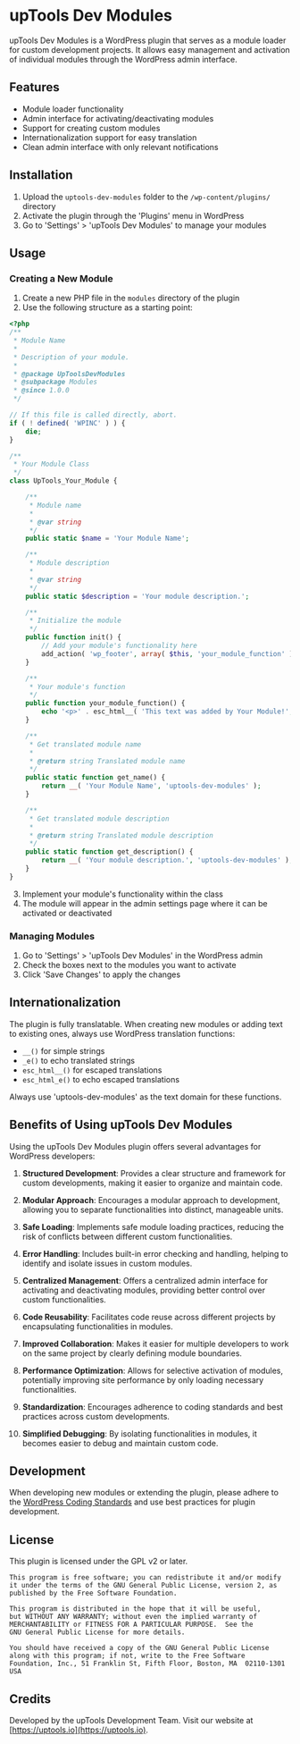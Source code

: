 # upTools Dev Modules

upTools Dev Modules is a WordPress plugin that serves as a module loader for custom development projects. It allows easy management and activation of individual modules through the WordPress admin interface.

## Features

- Module loader functionality
- Admin interface for activating/deactivating modules
- Support for creating custom modules
- Internationalization support for easy translation
- Clean admin interface with only relevant notifications

## Installation

1. Upload the `uptools-dev-modules` folder to the `/wp-content/plugins/` directory
2. Activate the plugin through the 'Plugins' menu in WordPress
3. Go to 'Settings' > 'upTools Dev Modules' to manage your modules

## Usage

### Creating a New Module

1. Create a new PHP file in the `modules` directory of the plugin
2. Use the following structure as a starting point:

```php
<?php
/**
 * Module Name
 *
 * Description of your module.
 *
 * @package UpToolsDevModules
 * @subpackage Modules
 * @since 1.0.0
 */

// If this file is called directly, abort.
if ( ! defined( 'WPINC' ) ) {
    die;
}

/**
 * Your Module Class
 */
class UpTools_Your_Module {

    /**
     * Module name
     *
     * @var string
     */
    public static $name = 'Your Module Name';

    /**
     * Module description
     *
     * @var string
     */
    public static $description = 'Your module description.';

    /**
     * Initialize the module
     */
    public function init() {
        // Add your module's functionality here
        add_action( 'wp_footer', array( $this, 'your_module_function' ) );
    }

    /**
     * Your module's function
     */
    public function your_module_function() {
        echo '<p>' . esc_html__( 'This text was added by Your Module!', 'uptools-dev-modules' ) . '</p>';
    }

    /**
     * Get translated module name
     *
     * @return string Translated module name
     */
    public static function get_name() {
        return __( 'Your Module Name', 'uptools-dev-modules' );
    }

    /**
     * Get translated module description
     *
     * @return string Translated module description
     */
    public static function get_description() {
        return __( 'Your module description.', 'uptools-dev-modules' );
    }
}
```

3. Implement your module's functionality within the class
4. The module will appear in the admin settings page where it can be activated or deactivated

### Managing Modules

1. Go to 'Settings' > 'upTools Dev Modules' in the WordPress admin
2. Check the boxes next to the modules you want to activate
3. Click 'Save Changes' to apply the changes

## Internationalization

The plugin is fully translatable. When creating new modules or adding text to existing ones, always use WordPress translation functions:

- `__()` for simple strings
- `_e()` to echo translated strings
- `esc_html__()` for escaped translations
- `esc_html_e()` to echo escaped translations

Always use 'uptools-dev-modules' as the text domain for these functions.

## Benefits of Using upTools Dev Modules

Using the upTools Dev Modules plugin offers several advantages for WordPress developers:

1. **Structured Development**: Provides a clear structure and framework for custom developments, making it easier to organize and maintain code.

2. **Modular Approach**: Encourages a modular approach to development, allowing you to separate functionalities into distinct, manageable units.

3. **Safe Loading**: Implements safe module loading practices, reducing the risk of conflicts between different custom functionalities.

4. **Error Handling**: Includes built-in error checking and handling, helping to identify and isolate issues in custom modules.

5. **Centralized Management**: Offers a centralized admin interface for activating and deactivating modules, providing better control over custom functionalities.

6. **Code Reusability**: Facilitates code reuse across different projects by encapsulating functionalities in modules.

7. **Improved Collaboration**: Makes it easier for multiple developers to work on the same project by clearly defining module boundaries.

8. **Performance Optimization**: Allows for selective activation of modules, potentially improving site performance by only loading necessary functionalities.

9. **Standardization**: Encourages adherence to coding standards and best practices across custom developments.

10. **Simplified Debugging**: By isolating functionalities in modules, it becomes easier to debug and maintain custom code.

## Development

When developing new modules or extending the plugin, please adhere to the [WordPress Coding Standards](https://developer.wordpress.org/coding-standards/wordpress-coding-standards/) and use best practices for plugin development.

## License

This plugin is licensed under the GPL v2 or later.

```
This program is free software; you can redistribute it and/or modify
it under the terms of the GNU General Public License, version 2, as 
published by the Free Software Foundation.

This program is distributed in the hope that it will be useful,
but WITHOUT ANY WARRANTY; without even the implied warranty of
MERCHANTABILITY or FITNESS FOR A PARTICULAR PURPOSE.  See the
GNU General Public License for more details.

You should have received a copy of the GNU General Public License
along with this program; if not, write to the Free Software
Foundation, Inc., 51 Franklin St, Fifth Floor, Boston, MA  02110-1301  USA
```

## Credits

Developed by the upTools Development Team. Visit our website at [https://uptools.io](https://uptools.io).
